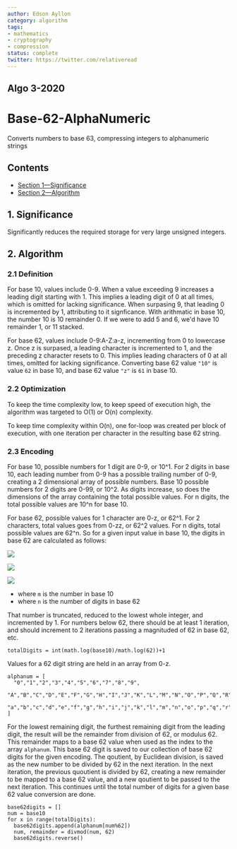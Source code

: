```yaml
---
author: Edson Ayllon
category: algorithm
tags: 
- mathematics
- cryptography
- compression
status: complete
twitter: https://twitter.com/relativeread
---
```


## Algo 3-2020

# Base-62-AlphaNumeric

Converts numbers to base 63, compressing integers to alphanumeric strings

## Contents

- [Section 1—Significance](#1-significance)
- [Section 2—Algorithm](#2-algorithm)

## 1. Significance

Significantly reduces the required storage for very large unsigned integers.

## 2. Algorithm

### 2.1 Definition

For base 10, values include 0-9. When a value exceeding 9 increases a leading digit starting with 1. This implies a leading digit of 0 at all times, which is omitted for lacking significance. When surpasing 9, that leading 0 is incremented by 1, attributing to it signficance. With arithmatic in base 10, the number 10 is 10 remainder 0. If we were to add 5 and 6, we'd have 10 remainder 1, or 11 stacked.

For base 62, values include 0-9:A-Z:a-z, incrementing from 0 to lowercase z. Once z is surpased, a leading character is incremented to 1, and the preceding z character resets to 0. This implies leading characters of 0 at all times, omitted for lacking significance. Converting base 62 value `"10"` is value `62` in base 10, and base 62 value `"z"` is `61` in base 10. 

### 2.2 Optimization

To keep the time complexity low, to keep speed of execution high, the algorithm was targeted to O(1) or O(n) complexity. 

To keep time complexity within O(n), one for-loop was created per block of execution, with one iteration per character in the resulting base 62 string. 

### 2.3 Encoding

For base 10, possible numbers for 1 digit are 0-9, or 10^1. For 2 digits in base 10, each leading number from 0-9 has a possible trailing number of 0-9, creating a 2 dimensional array of possible numbers. Base 10 possible numbers for 2 digits are 0-99, or 10^2. As digits increase, so does the dimensions of the array containing the total possible values. For n digits, the total possible values are 10^n for base 10. 

For base 62, possible values for 1 character are 0-z, or 62^1. For 2 characters, total values goes from 0-zz, or 62^2 values. For n digits, total possible values are 62^n. So for a given input value in base 10, the digits in base 62 are calculated as follows:

![](https://latex2image.joeraut.com/output/img-75e0ba78e2e22ac2.png)

![](https://latex2image.joeraut.com/output/img-14e648b0e17eb6d4.png)

![](https://latex2image.joeraut.com/output/img-4fdc95749f970741.png)

- where `m` is the number in base 10
- where `n` is the number of digits in base 62

That number is truncated, reduced to the lowest whole integer, and incremented by 1. For numbers below 62, there should be at least 1 iteration, and should increment to 2 iterations passing a magnituded of 62 in base 62, etc. 

```
totalDigits = int(math.log(base10)/math.log(62))+1
```

Values for a 62 digit string are held in an array from 0-z.

```
alphanum = [
  "0","1","2","3","4","5","6","7","8","9",
  "A","B","C","D","E","F","G","H","I","J","K","L","M","N","O","P","Q","R","S","T","U","V","W","X","Y","Z",
  "a","b","c","d","e","f","g","h","i","j","k","l","m","n","o","p","q","r","s","t","u","v","w","x","y","z"
]
```

For the lowest remaining digit, the furthest remaining digit from the leading digit, the result will be the remainder from division of 62, or modulus 62. This remainder maps to a base 62 value when used as the index to the array `alphanum`. This base 62 digit is saved to our collection of base 62 digits for the given encoding. The qoutient, by Euclidean division, is saved as the new number to be divided by 62 in the next iteration. In the next iteration, the previous quoutient is divided by 62, creating a new remainder to be mapped to a base 62 value, and a new qoutient to be passed to the next iteration. This continues until the total number of digits for a given base 62 value conversion are done.

```
base62digits = []
num = base10
for x in range(totalDigits):
  base62digits.append(alphanum[num%62])
  num, remainder = divmod(num, 62)
  base62digits.reverse()
```
